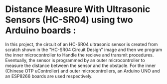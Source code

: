 # Distance Measure With Ultrasonic Sensors (HC-SR04) using two Arduino boards :
In this project, the circuit of an HC-SR04 ultrasonic sensor is created from scratch shown in the "HC-SR04 Circuit Design" image and then we program the inner microcontroller to Handle the recieve and transmit procedures. Eventually, the sensor is programmed by an outer microcontroller to measure the distance between the sensor and the obstacle. For the inner (Chinese OTP uController) and outer microcontrollers, an Arduino UNO and an ESP8266 boards are used respectively. 
